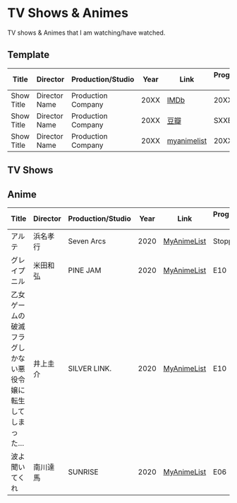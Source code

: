 # TV Shows & Animes

TV shows & Animes that I am watching/have watched.

## Template

| Title | Director | Production/Studio | Year | Link | Progress/Finish date | Rating |
|------------|-------------|--------------|------|-------|-------|--------|
| Show Title | Director Name | Production Company | 20XX | [IMDb](#) | 20XX-XX-XX | ★★★☆☆ |
| Show Title | Director Name | Production Company | 20XX | [豆瓣](#) | SXXEXX |  |
| Show Title | Director Name | Production Company | 20XX | [myanimelist](#) | 20XX-XX-XX | ★★★★☆ |

## TV Shows

## Anime

| Title | Director | Production/Studio | Year | Link | Progress/Finish date | Rating |
|------------|-------------|--------------|------|-------|-------|--------|
| アルテ | 浜名孝行 | Seven Arcs | 2020 | [MyAnimeList](https://myanimelist.net/anime/40128/) | Stopped (E03) | ★★☆☆☆ |
| グレイプニル | 米田和弘 | PINE JAM | 2020 | [MyAnimeList](https://myanimelist.net/anime/39463/) | E10 |  |
| 乙女ゲームの破滅フラグしかない悪役令嬢に転生してしまった… | 井上圭介 | SILVER LINK. | 2020 | [MyAnimeList](https://myanimelist.net/anime/38555/) | E10 |  |
| 波よ聞いてくれ | 南川達馬 | SUNRISE | 2020 | [MyAnimeList](https://myanimelist.net/anime/40513/) | E06 |  |
